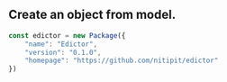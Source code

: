 ## Create an object from model.

```javascript
const edictor = new Package({
    "name": "Edictor",
    "version": "0.1.0",
    "homepage": "https://github.com/nitipit/edictor"
})
```